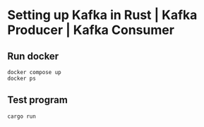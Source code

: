 # Setting up Kafka in Rust | Kafka Producer | Kafka Consumer

## Run docker
```
docker compose up
docker ps
```

## Test program
```
cargo run
```
